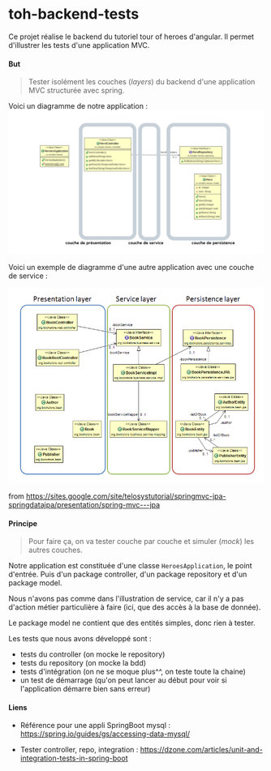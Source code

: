 # toh-backend-tests

Ce projet réalise le backend du tutoriel tour of heroes d'angular. Il permet d'illustrer les tests d'une application MVC.


#### But
> Tester isolément  les couches (*layers*) du backend d'une application MVC structurée avec spring.

Voici un diagramme de notre application :
![diag](diag.png)

Voici un exemple de diagramme d'une autre application avec une couche de service : 

![mvc](diagram-springmvc-jpa.png)

from <https://sites.google.com/site/telosystutorial/springmvc-jpa-springdatajpa/presentation/spring-mvc---jpa>

#### Principe
> Pour faire ça, on va tester couche par couche et simuler (*mock*) les autres couches. 

Notre application est constituée d'une classe `HeroesApplication`, le point d'entrée. Puis d'un package controller, d'un package repository et d'un package model.

Nous n'avons pas comme dans l'illustration de service, car il n'y a pas d'action métier particulière à faire (ici, que des accès à la base de donnée). 

Le package model ne contient que des entités simples, donc rien à tester.

Les tests que nous avons développé sont : 
- tests du controller (on mocke le repository)
- tests du repository (on mocke la bdd)
- tests d'intégration (on ne se moque plus^^, on teste toute la chaine)
- un test de démarrage (qu'on peut lancer au début pour voir si l'application démarre bien sans erreur)

#### Liens
- Référence pour une appli SpringBoot mysql : <https://spring.io/guides/gs/accessing-data-mysql/>

- Tester controller, repo, integration : <https://dzone.com/articles/unit-and-integration-tests-in-spring-boot>